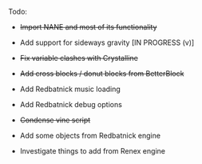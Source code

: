 Todo:

- ~~Import NANE and most of its functionality~~

- Add support for sideways gravity [IN PROGRESS (v)]

- ~~Fix variable clashes with Crystalline~~

- ~~Add cross blocks / donut blocks from BetterBlock~~

- Add Redbatnick music loading

- Add Redbatnick debug options

- ~~Condense vine script~~

- Add some objects from Redbatnick engine

- Investigate things to add from Renex engine

